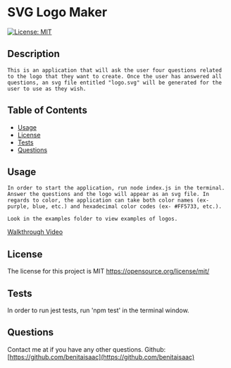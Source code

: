 # SVG Logo Maker
  [![License: MIT](https://img.shields.io/badge/License-MIT-yellow.svg)](https://opensource.org/licenses/MIT)

## Description 
    This is an application that will ask the user four questions related to the logo that they want to create. Once the user has answered all questions, an svg file entitled "logo.svg" will be generated for the user to use as they wish. 

## Table of Contents
- [Usage](#usage)
- [License](#license)
- [Tests](#tests)
- [Questions](#questions)
    
## Usage
    In order to start the application, run node index.js in the terminal. Answer the questions and the logo will appear as an svg file. In regards to color, the application can take both color names (ex- purple, blue, etc.) and hexadecimal color codes (ex- #FF5733, etc.). 

    Look in the examples folder to view examples of logos. 

[Walkthrough Video](https://drive.google.com/file/d/1SUGBAof4cMGSX-F-EMuYn4G4qCRhDDGg/view)

## License
The license for this project is MIT
https://opensource.org/license/mit/
    
## Tests
  In order to run jest tests, run 'npm test' in the terminal window. 
    
## Questions
  Contact me at  if you have any other questions. Github: 
[https://github.com/benitaisaac](https://github.com/benitaisaac)
    
